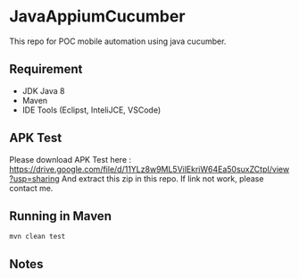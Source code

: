 # JavaAppiumCucumber
  This repo for POC mobile automation using java cucumber.

## Requirement
- JDK Java 8
- Maven
- IDE Tools (Eclipst, InteliJCE, VSCode) 

## APK Test
Please download APK Test here : https://drive.google.com/file/d/11YLz8w9ML5VilEkriW64Ea50suxZCtpI/view?usp=sharing
And extract this zip in this repo. If link not work, please contact me.

## Running in Maven

```console
mvn clean test
```

## Notes 


